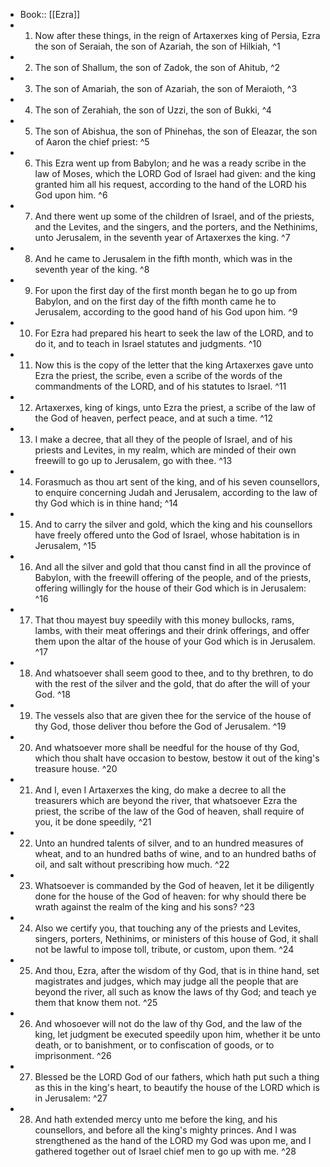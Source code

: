- Book:: [[Ezra]]
- 1. Now after these things, in the reign of Artaxerxes king of Persia, Ezra the son of Seraiah, the son of Azariah, the son of Hilkiah, ^1
- 2. The son of Shallum, the son of Zadok, the son of Ahitub, ^2
- 3. The son of Amariah, the son of Azariah, the son of Meraioth, ^3
- 4. The son of Zerahiah, the son of Uzzi, the son of Bukki, ^4
- 5. The son of Abishua, the son of Phinehas, the son of Eleazar, the son of Aaron the chief priest: ^5
- 6. This Ezra went up from Babylon; and he was a ready scribe in the law of Moses, which the LORD God of Israel had given: and the king granted him all his request, according to the hand of the LORD his God upon him. ^6
- 7. And there went up some of the children of Israel, and of the priests, and the Levites, and the singers, and the porters, and the Nethinims, unto Jerusalem, in the seventh year of Artaxerxes the king. ^7
- 8. And he came to Jerusalem in the fifth month, which was in the seventh year of the king. ^8
- 9. For upon the first day of the first month began he to go up from Babylon, and on the first day of the fifth month came he to Jerusalem, according to the good hand of his God upon him. ^9
- 10. For Ezra had prepared his heart to seek the law of the LORD, and to do it, and to teach in Israel statutes and judgments. ^10
- 11. Now this is the copy of the letter that the king Artaxerxes gave unto Ezra the priest, the scribe, even a scribe of the words of the commandments of the LORD, and of his statutes to Israel. ^11
- 12. Artaxerxes, king of kings, unto Ezra the priest, a scribe of the law of the God of heaven, perfect peace, and at such a time. ^12
- 13. I make a decree, that all they of the people of Israel, and of his priests and Levites, in my realm, which are minded of their own freewill to go up to Jerusalem, go with thee. ^13
- 14. Forasmuch as thou art sent of the king, and of his seven counsellors, to enquire concerning Judah and Jerusalem, according to the law of thy God which is in thine hand; ^14
- 15. And to carry the silver and gold, which the king and his counsellors have freely offered unto the God of Israel, whose habitation is in Jerusalem, ^15
- 16. And all the silver and gold that thou canst find in all the province of Babylon, with the freewill offering of the people, and of the priests, offering willingly for the house of their God which is in Jerusalem: ^16
- 17. That thou mayest buy speedily with this money bullocks, rams, lambs, with their meat offerings and their drink offerings, and offer them upon the altar of the house of your God which is in Jerusalem. ^17
- 18. And whatsoever shall seem good to thee, and to thy brethren, to do with the rest of the silver and the gold, that do after the will of your God. ^18
- 19. The vessels also that are given thee for the service of the house of thy God, those deliver thou before the God of Jerusalem. ^19
- 20. And whatsoever more shall be needful for the house of thy God, which thou shalt have occasion to bestow, bestow it out of the king's treasure house. ^20
- 21. And I, even I Artaxerxes the king, do make a decree to all the treasurers which are beyond the river, that whatsoever Ezra the priest, the scribe of the law of the God of heaven, shall require of you, it be done speedily, ^21
- 22. Unto an hundred talents of silver, and to an hundred measures of wheat, and to an hundred baths of wine, and to an hundred baths of oil, and salt without prescribing how much. ^22
- 23. Whatsoever is commanded by the God of heaven, let it be diligently done for the house of the God of heaven: for why should there be wrath against the realm of the king and his sons? ^23
- 24. Also we certify you, that touching any of the priests and Levites, singers, porters, Nethinims, or ministers of this house of God, it shall not be lawful to impose toll, tribute, or custom, upon them. ^24
- 25. And thou, Ezra, after the wisdom of thy God, that is in thine hand, set magistrates and judges, which may judge all the people that are beyond the river, all such as know the laws of thy God; and teach ye them that know them not. ^25
- 26. And whosoever will not do the law of thy God, and the law of the king, let judgment be executed speedily upon him, whether it be unto death, or to banishment, or to confiscation of goods, or to imprisonment. ^26
- 27. Blessed be the LORD God of our fathers, which hath put such a thing as this in the king's heart, to beautify the house of the LORD which is in Jerusalem: ^27
- 28. And hath extended mercy unto me before the king, and his counsellors, and before all the king's mighty princes. And I was strengthened as the hand of the LORD my God was upon me, and I gathered together out of Israel chief men to go up with me. ^28
